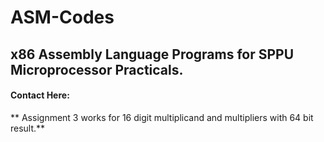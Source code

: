 # ASM-Codes

## x86 Assembly Language Programs for SPPU Microprocessor Practicals.

#### Contact Here: [](chaitanyarahalkar4@gmail.com)


** Assignment 3 works for 16 digit multiplicand and multipliers with 64 bit result.**
